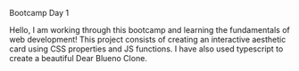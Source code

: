 Bootcamp Day 1

Hello, I am working through this bootcamp and learning the fundamentals of web development!
This project consists of creating an interactive aesthetic card using CSS properties and JS functions.
I have also used typescript to create a beautiful Dear Blueno Clone.